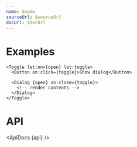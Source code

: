 ```yaml
---
name: $name
sourceUrl: $sourceUrl
docUrl: $docUrl
---
```


<script lang="ts">
  import api from '$lib/components/Toggle.svelte?raw&sveld';
  import ApiDocs from '$lib/components/ApiDocs.svelte';
</script>

# Examples

```svelte
<Toggle let:on={open} let:toggle>
  <Button on:click={toggle}>Show dialog</Button>

  <Dialog {open} on:close={toggle}>
    <!-- render contents -->
  </Dialog>
</Toggle>
```

# API

<ApiDocs {api} />

